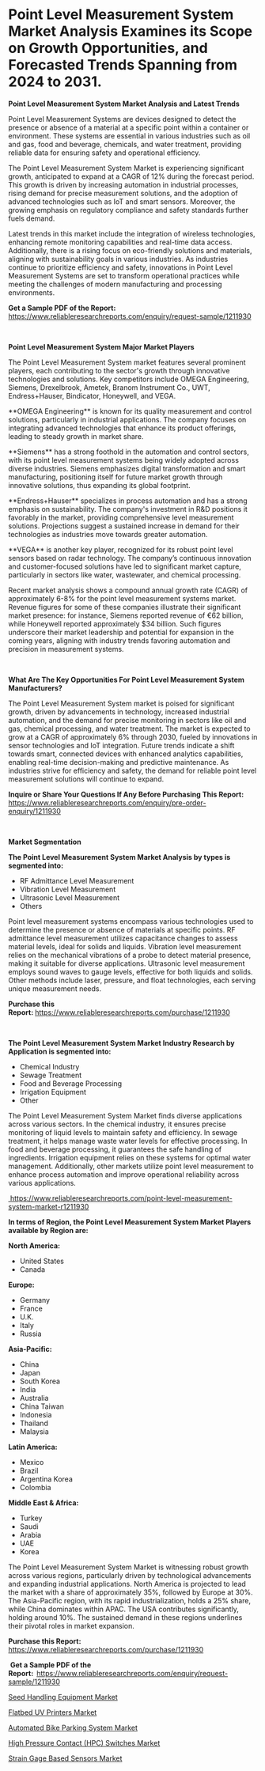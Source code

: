 <p><h1>Point Level Measurement System Market Analysis Examines its Scope on Growth Opportunities, and Forecasted Trends Spanning from 2024 to 2031.</h1></p><p><strong>Point Level Measurement System Market Analysis and Latest Trends</strong></p>
<p><p>Point Level Measurement Systems are devices designed to detect the presence or absence of a material at a specific point within a container or environment. These systems are essential in various industries such as oil and gas, food and beverage, chemicals, and water treatment, providing reliable data for ensuring safety and operational efficiency.</p><p>The Point Level Measurement System Market is experiencing significant growth, anticipated to expand at a CAGR of 12% during the forecast period. This growth is driven by increasing automation in industrial processes, rising demand for precise measurement solutions, and the adoption of advanced technologies such as IoT and smart sensors. Moreover, the growing emphasis on regulatory compliance and safety standards further fuels demand.</p><p>Latest trends in this market include the integration of wireless technologies, enhancing remote monitoring capabilities and real-time data access. Additionally, there is a rising focus on eco-friendly solutions and materials, aligning with sustainability goals in various industries. As industries continue to prioritize efficiency and safety, innovations in Point Level Measurement Systems are set to transform operational practices while meeting the challenges of modern manufacturing and processing environments.</p></p>
<p><strong>Get a Sample PDF of the Report:&nbsp;</strong> <a href="https://www.reliableresearchreports.com/enquiry/request-sample/1211930?utm_campaign=40&utm_medium=2&utm_source=Github&utm_content=ia&utm_term=06102024&utm_id=point-level-measurement-system">https://www.reliableresearchreports.com/enquiry/request-sample/1211930</a></p>
<p>&nbsp;</p>
<p><strong>Point Level Measurement System Major Market Players</strong></p>
<p><p>The Point Level Measurement System market features several prominent players, each contributing to the sector's growth through innovative technologies and solutions. Key competitors include OMEGA Engineering, Siemens, Drexelbrook, Ametek, Branom Instrument Co., UWT, Endress+Hauser, Bindicator, Honeywell, and VEGA.</p><p>**OMEGA Engineering** is known for its quality measurement and control solutions, particularly in industrial applications. The company focuses on integrating advanced technologies that enhance its product offerings, leading to steady growth in market share.</p><p>**Siemens** has a strong foothold in the automation and control sectors, with its point level measurement systems being widely adopted across diverse industries. Siemens emphasizes digital transformation and smart manufacturing, positioning itself for future market growth through innovative solutions, thus expanding its global footprint.</p><p>**Endress+Hauser** specializes in process automation and has a strong emphasis on sustainability. The company's investment in R&D positions it favorably in the market, providing comprehensive level measurement solutions. Projections suggest a sustained increase in demand for their technologies as industries move towards greater automation.</p><p>**VEGA** is another key player, recognized for its robust point level sensors based on radar technology. The company’s continuous innovation and customer-focused solutions have led to significant market capture, particularly in sectors like water, wastewater, and chemical processing.</p><p>Recent market analysis shows a compound annual growth rate (CAGR) of approximately 6-8% for the point level measurement systems market. Revenue figures for some of these companies illustrate their significant market presence: for instance, Siemens reported revenue of €62 billion, while Honeywell reported approximately $34 billion. Such figures underscore their market leadership and potential for expansion in the coming years, aligning with industry trends favoring automation and precision in measurement systems.</p></p>
<p>&nbsp;</p>
<p><strong>What Are The Key Opportunities For Point Level Measurement System Manufacturers?</strong></p>
<p><p>The Point Level Measurement System market is poised for significant growth, driven by advancements in technology, increased industrial automation, and the demand for precise monitoring in sectors like oil and gas, chemical processing, and water treatment. The market is expected to grow at a CAGR of approximately 6% through 2030, fueled by innovations in sensor technologies and IoT integration. Future trends indicate a shift towards smart, connected devices with enhanced analytics capabilities, enabling real-time decision-making and predictive maintenance. As industries strive for efficiency and safety, the demand for reliable point level measurement solutions will continue to expand.</p></p>
<p><strong>Inquire or Share Your Questions If Any Before Purchasing This Report:</strong> <a href="https://www.reliableresearchreports.com/enquiry/pre-order-enquiry/1211930?utm_campaign=40&utm_medium=2&utm_source=Github&utm_content=ia&utm_term=06102024&utm_id=point-level-measurement-system">https://www.reliableresearchreports.com/enquiry/pre-order-enquiry/1211930</a></p>
<p>&nbsp;</p>
<p><strong>Market Segmentation</strong></p>
<p><strong>The Point Level Measurement System Market Analysis by types is segmented into:</strong></p>
<p><ul><li>RF Admittance Level Measurement</li><li>Vibration Level Measurement</li><li>Ultrasonic Level Measurement</li><li>Others</li></ul></p>
<p><p>Point level measurement systems encompass various technologies used to determine the presence or absence of materials at specific points. RF admittance level measurement utilizes capacitance changes to assess material levels, ideal for solids and liquids. Vibration level measurement relies on the mechanical vibrations of a probe to detect material presence, making it suitable for diverse applications. Ultrasonic level measurement employs sound waves to gauge levels, effective for both liquids and solids. Other methods include laser, pressure, and float technologies, each serving unique measurement needs.</p></p>
<p><strong>Purchase this Report:&nbsp;</strong><a href="https://www.reliableresearchreports.com/purchase/1211930?utm_campaign=40&utm_medium=2&utm_source=Github&utm_content=ia&utm_term=06102024&utm_id=point-level-measurement-system">https://www.reliableresearchreports.com/purchase/1211930</a></p>
<p>&nbsp;</p>
<p><strong>The Point Level Measurement System Market Industry Research by Application is segmented into:</strong></p>
<p><ul><li>Chemical Industry</li><li>Sewage Treatment</li><li>Food and Beverage Processing</li><li>Irrigation Equipment</li><li>Other</li></ul></p>
<p><p>The Point Level Measurement System Market finds diverse applications across various sectors. In the chemical industry, it ensures precise monitoring of liquid levels to maintain safety and efficiency. In sewage treatment, it helps manage waste water levels for effective processing. In food and beverage processing, it guarantees the safe handling of ingredients. Irrigation equipment relies on these systems for optimal water management. Additionally, other markets utilize point level measurement to enhance process automation and improve operational reliability across various applications.</p></p>
<p><a href="https://www.reliableresearchreports.com/point-level-measurement-system-market-r1211930?utm_campaign=40&utm_medium=2&utm_source=Github&utm_content=ia&utm_term=06102024&utm_id=point-level-measurement-system">&nbsp;https://www.reliableresearchreports.com/point-level-measurement-system-market-r1211930</a></p>
<p><strong>In terms of Region, the Point Level Measurement System Market Players available by Region are:</strong></p>
<p>
    <p> <strong> North America: </strong>
        <ul>
            <li>United States</li>
            <li>Canada</li>
        </ul>
        </p> 
    <p> <strong> Europe: </strong>
        <ul>
            <li>Germany</li>
            <li>France</li>
            <li>U.K.</li>
            <li>Italy</li>
            <li>Russia</li>
        </ul>
        </p> 
    <p> <strong> Asia-Pacific: </strong>
        <ul>
            <li>China</li>
            <li>Japan</li>
            <li>South Korea</li>
            <li>India</li>
            <li>Australia</li>
            <li>China Taiwan</li>
            <li>Indonesia</li>
            <li>Thailand</li>
            <li>Malaysia</li>
        </ul>
        </p> 
    <p> <strong> Latin America: </strong>
        <ul>
            <li>Mexico</li>
            <li>Brazil</li>
            <li>Argentina Korea</li>
            <li>Colombia</li>
        </ul>
        </p> 
    <p> <strong> Middle East & Africa: </strong>
        <ul>
            <li>Turkey</li>
            <li>Saudi</li>
            <li>Arabia</li>
            <li>UAE</li>
            <li>Korea</li>
        </ul>
    </p>
    </p>
<p><p>The Point Level Measurement System Market is witnessing robust growth across various regions, particularly driven by technological advancements and expanding industrial applications. North America is projected to lead the market with a share of approximately 35%, followed by Europe at 30%. The Asia-Pacific region, with its rapid industrialization, holds a 25% share, while China dominates within APAC. The USA contributes significantly, holding around 10%. The sustained demand in these regions underlines their pivotal roles in market expansion.</p></p>
<p><strong>Purchase this Report: </strong><a href="https://www.reliableresearchreports.com/purchase/1211930?utm_campaign=40&utm_medium=2&utm_source=Github&utm_content=ia&utm_term=06102024&utm_id=point-level-measurement-system">https://www.reliableresearchreports.com/purchase/1211930</a></p>
<p>&nbsp;<strong>Get a Sample PDF of the Report:&nbsp;&nbsp;</strong><a href="https://www.reliableresearchreports.com/enquiry/request-sample/1211930?utm_campaign=40&utm_medium=2&utm_source=Github&utm_content=ia&utm_term=06102024&utm_id=point-level-measurement-system">https://www.reliableresearchreports.com/enquiry/request-sample/1211930</a></p>
<p><strong></strong></p>
<p><p><a href="https://github.com/michaelhall412/Market-Research-Report-List-1/blob/main/seed-handling-equipment-market.md?utm_campaign=40&utm_medium=2&utm_source=Github&utm_content=ia&utm_term=06102024&utm_id=point-level-measurement-system">Seed Handling Equipment Market</a></p><p><a href="https://www.linkedin.com/pulse/strategic-roadmap-success-global-flatbed-uv-printers-market-analysis-dmkgf?utm_campaign=40&utm_medium=2&utm_source=Github&utm_content=ia&utm_term=06102024&utm_id=point-level-measurement-system">Flatbed UV Printers Market</a></p><p><a href="https://www.linkedin.com/pulse/regulatory-landscape-its-influence-global-automated-bike-vmg6f?utm_campaign=40&utm_medium=2&utm_source=Github&utm_content=ia&utm_term=06102024&utm_id=point-level-measurement-system">Automated Bike Parking System Market</a></p><p><a href="https://github.com/aiko92han/Market-Research-Report-List-1/blob/main/high-pressure-contact-hpc-switches-market.md?utm_campaign=40&utm_medium=2&utm_source=Github&utm_content=ia&utm_term=06102024&utm_id=point-level-measurement-system">High Pressure Contact (HPC) Switches Market</a></p><p><a href="https://issuu.com/reportprime-2/docs/strain-gage-based-sensors-market-si_8a5b0bd20f4574?utm_campaign=40&utm_medium=2&utm_source=Github&utm_content=ia&utm_term=06102024&utm_id=point-level-measurement-system">Strain Gage Based Sensors Market</a></p></p>